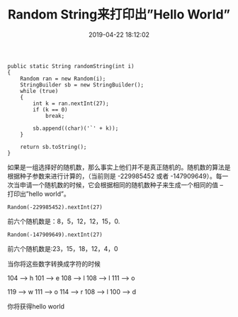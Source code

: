 ﻿---
layout: post
title:  "Random String来打印出”Hello World”"
date:   2019-04-22 18:12:02
categories: 
   - JDK
tags:
   - JDK
---

```
public static String randomString(int i)
{
    Random ran = new Random(i);
    StringBuilder sb = new StringBuilder();
    while (true)
    {
        int k = ran.nextInt(27);
        if (k == 0)
            break;

        sb.append((char)('`' + k));
    }

    return sb.toString();
}
```

如果是一组选择好的随机数，那么事实上他们并不是真正随机的。随机数的算法是根据种子参数来进行计算的，（当前则是 -229985452 或者 -147909649）。每一次当申请一个随机数的时候，它会根据相同的随机数种子来生成一个相同的值 – 打印出”hello world”。

    Random(-229985452).nextInt(27)

前六个随机数是：8，5，12，12，15，0.

    Random(-147909649).nextInt(27)

前六个随机数是:23，15，18，12，4，0

当你将这些数字转换成字符的时候

104 –> h
101 –> e
108 –> l
108 –> l
111 –> o

119 –> w
111 –> o
114 –> r
108 –> l
100 –> d

你将获得hello world


